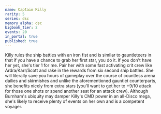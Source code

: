 ```yaml
---
name: Captain Killy
rarity: 5
series: dsc
memory_alpha: dsc
bigbook_tier: 2
events: 20
in_portal: true
published: true
---
```


Killy rules the ship battles with an iron fist and is similar to gauntleteers in that if you have a chance to grab her first star, you do it. If you don't have her yet, she's tier 1 for me. Pair her with some fast activating crit crew like Ardra/Karr/Scott and rake in the rewards from six second ship battles. She will literally save you hours of gameplay over the course of countless arena dailies and skirmishes and unlike the aforementioned gauntlet counterparts, she benefits nicely from extra stars (you'll want to get her to +9/10 attack for those one shots or spend another seat for an attack crew). Although Burnham's ubiquity may damper Killy's CMD power in an all-Disco mega, she's likely to receive plenty of events on her own and is a competent voyager.
